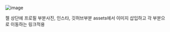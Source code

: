 ![image](https://github.com/user-attachments/assets/420c32ac-e1b2-42ee-9316-02df7d862564)

젤 상단에 프로필 부분사진, 인스타, 깃허브부분 assets에서 이미지 삽입하고 각 부분으로 이동하는 링크적용
